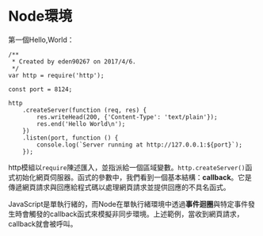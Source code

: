 # Node環境

第一個Hello,World：

```
/**
 * Created by eden90267 on 2017/4/6.
 */
var http = require('http');

const port = 8124;

http
    .createServer(function (req, res) {
        res.writeHead(200, {'Content-Type': 'text/plain'});
        res.end('Hello World\n');
    })
    .listen(port, function () {
        console.log(`Server running at http://127.0.0.1:${port}`);
    });
```

http模組以`require`陳述匯入，並指派給一個區域變數。`http.createServer()`函式初始化網頁伺服器。函式的參數中，我們看到一個基本結構：**callback**。它是傳遞網頁請求與回應給程式碼以處理網頁請求並提供回應的不具名函式。

JavaScript是單執行緒的，而Node在單執行緒環境中透過**事件迴圈**與特定事件發生時會觸發的callback函式來模擬非同步環境。上述範例，當收到網頁請求，callback就會被呼叫。

